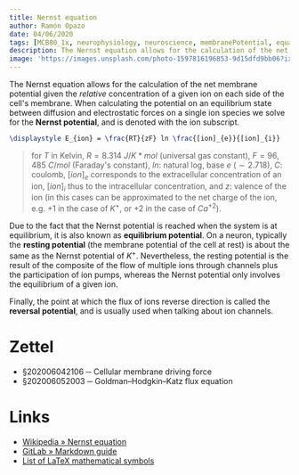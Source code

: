 ```yaml
---
title: Nernst equation
author: Ramón Opazo
date: 04/06/2020
tags: [MCB80_1x, neurophysiology, neuroscience, membranePotential, equation]
description: The Nernst equation allows for the calculation of the net membrane potential given the relative concentration of a given ion on each side of the cell's membrane. When calculating the potential on an equilibrium state between diffusion and electrostatic forces on a single ion species we solve for the Nernst potential, and is denoted with the ion subscript.
image: 'https://images.unsplash.com/photo-1597816196853-9d15dfd9bb06?ixlib=rb-1.2.1&ixid=eyJhcHBfaWQiOjEyMDd9&auto=format&fit=crop&w=1948&q=80'
---
```


The Nernst equation allows for the calculation of the net membrane potential given the _relative_ concentration of a given ion on each side of the cell's membrane. When calculating the potential on an equilibrium state between diffusion and electrostatic forces on a single ion species we solve for the **Nernst potential**, and is denoted with the ion subscript.

```latex
\displaystyle E_{ion} = \frac{RT}{zF} ln \frac{[ion]_{e}}{[ion]_{i}}
```

> for $T$ in Kelvin, $R = 8.314\ J/K*mol$ (universal gas constant), $F = 96,485\ C/mol$ (Faraday's constant), $ln$: natural log, base $e$ $(\sim 2.718)$, $C$: coulomb, $[ion]_{e}$ corresponds to the extracellular concentration of an ion, $[ion]_{i}$ thus to the intracellular concentration, and $z$: valence of the ion (in this cases can be approximated to the net charge of the ion, e.g. $+1$ in the case of $K^{+}$, or $+2$ in the case of $Ca^{+2}$).

Due to the fact that the Nernst potential is reached when the system is at equilibrium, it is also known as **equilibrium potential**. On a neuron, typically the **resting potential** (the membrane potential of the cell at rest) is about the same as the Nernst potential of $K^{+}$. Nevertheless, the resting potential is the result of the composite of the flow of multiple ions through channels plus the participation of ion pumps, whereas the Nernst potential only involves the equilibrium of a given ion.

Finally, the point at which the flux of ions reverse direction is called the **reversal potential**, and is usually used when talking about ion channels.

# Zettel

- §202006042106 ─ Cellular membrane driving force
- §202006052003 ─ Goldman–Hodgkin–Katz flux equation

# Links

- [Wikipedia » Nernst equation](https://en.wikipedia.org/wiki/Nernst_equation)
- [GitLab » Markdown guide](https://about.gitlab.com/handbook/markdown-guide/)
- [List of LaTeX mathematical symbols](https://oeis.org/wiki/List_of_LaTeX_mathematical_symbols)